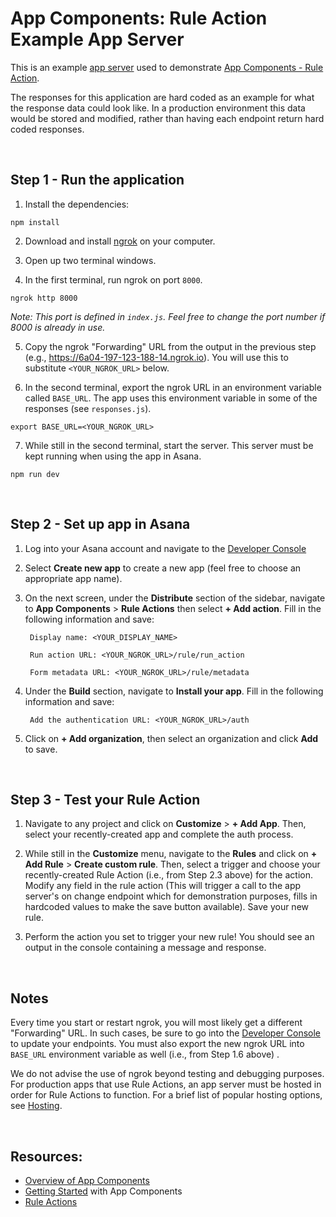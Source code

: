 # App Components: Rule Action Example App Server

This is an example [app server](https://developers.asana.com/docs/app-server) used to demonstrate [App Components - Rule Action](https://developers.asana.com/docs/rule-actions).

The responses for this application are hard coded as an example for what the response data could look like. In a production environment this data would be stored and modified, rather than having each endpoint return hard coded responses.

<br/>

## Step 1 - Run the application

1. Install the dependencies:

```
npm install
```

2. Download and install [ngrok](https://ngrok.com/download) on your computer.

3. Open up two terminal windows.

4. In the first terminal, run ngrok on port `8000`.

```
ngrok http 8000
```

_Note: This port is defined in `index.js`. Feel free to change the port number if 8000 is already in use._

5. Copy the ngrok "Forwarding" URL from the output in the previous step (e.g., https://6a04-197-123-188-14.ngrok.io). You will use this to substitute `<YOUR_NGROK_URL>` below.

6. In the second terminal, export the ngrok URL in an environment variable called `BASE_URL`. The app uses this environment variable in some of the responses (see `responses.js`).

```
export BASE_URL=<YOUR_NGROK_URL>
```

7. While still in the second terminal, start the server. This server must be kept running when using the app in Asana.

```
npm run dev
```

<br/>

## Step 2 - Set up app in Asana

1. Log into your Asana account and navigate to the [Developer Console](https://app.asana.com/0/developer-console)

2. Select **Create new app** to create a new app (feel free to choose an appropriate app name).

3. On the next screen, under the **Distribute** section of the sidebar, navigate to **App Components** > **Rule Actions** then select **+ Add action**. Fill in the following information and save:

        Display name: <YOUR_DISPLAY_NAME>

        Run action URL: <YOUR_NGROK_URL>/rule/run_action

        Form metadata URL: <YOUR_NGROK_URL>/rule/metadata

4. Under the **Build** section, navigate to **Install your app**. Fill in the following information and save:

        Add the authentication URL: <YOUR_NGROK_URL>/auth

5. Click on **+ Add organization**, then select an organization and click **Add** to save.

<br/>

## Step 3 - Test your Rule Action

1. Navigate to any project and click on **Customize** > **+ Add App**. Then, select your recently-created app and complete the auth process.

2. While still in the **Customize** menu, navigate to the **Rules** and click on **+ Add Rule** > **Create custom rule**. Then, select a trigger and choose your recently-created Rule Action (i.e., from Step 2.3 above) for the action. Modify any field in the rule action (This will trigger a call to the app server's on change endpoint which for demonstration purposes, fills in hardcoded values to make the save button available). Save your new rule.

3. Perform the action you set to trigger your new rule! You should see an output in the console containing a message and response.

<br/>

## Notes

Every time you start or restart ngrok, you will most likely get a different "Forwarding" URL. In such cases, be sure to go into the [Developer Console](https://app.asana.com/0/developer-console) to update your endpoints. You must also export the new ngrok URL into `BASE_URL` environment variable as well (i.e., from Step 1.6 above) .

We do not advise the use of ngrok beyond testing and debugging purposes. For production apps that use Rule Actions, an app server must be hosted in order for Rule Actions to function. For a brief list of popular hosting options, see [Hosting](https://developers.asana.com/docs/hosting). 

<br/>

## Resources:

- [Overview of App Components](https://developers.asana.com/docs/overview-of-app-components)
- [Getting Started](https://developers.asana.com/docs/getting-started) with App Components
- [Rule Actions](https://developers.asana.com/docs/rule-action)

